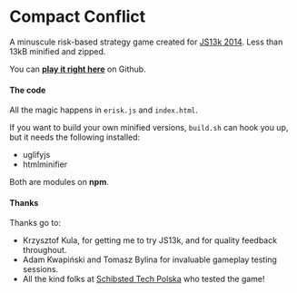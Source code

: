 Compact Conflict
================

A minuscule risk-based strategy game created for [JS13k 2014](http://js13kgames.com/). Less than 13kB minified and zipped.

You can **[play it right here](http://krajzeg.github.io/compact-conflict/dist)** on Github.

#### The code

All the magic happens in `erisk.js` and `index.html`. 

If you want to build your own minified versions, `build.sh` can hook you up, but it needs the following installed:

* uglifyjs
* htmlminifier

Both are modules on **npm**.

#### Thanks

Thanks go to:

* Krzysztof Kula, for getting me to try JS13k, and for quality feedback throughout.
* Adam Kwapiński and Tomasz Bylina for invaluable gameplay testing sessions.
* All the kind folks at [Schibsted Tech Polska](http://schibsted.pl/) who tested the game!
